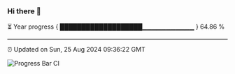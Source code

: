 ### Hi there 👋

⏳ Year progress { ███████████████████▁▁▁▁▁▁▁▁▁▁▁ } 64.86 %

---

⏰ Updated on Sun, 25 Aug 2024 09:36:22 GMT

![Progress Bar CI](https://github.com/IshwaranRudhara/GIT-ACTION/workflows/Progress%20Bar%20CI/badge.svg)
